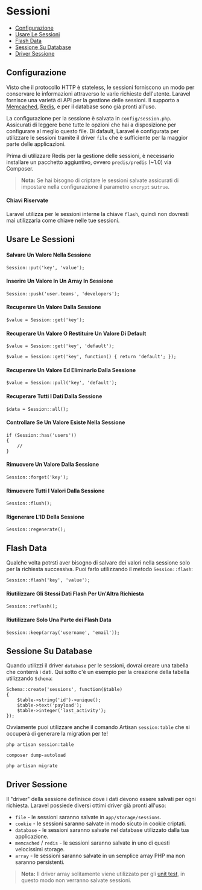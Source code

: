 # Sessioni

- [Configurazione](#configurazione)
- [Usare Le Sessioni](#usare-sessioni)
- [Flash Data](#flash-data)
- [Sessione Su Database](#sessione-su-database)
- [Driver Sessione](#driver-sessione)

<a name="configurazione"></a>
## Configurazione

Visto che il protocollo HTTP è stateless, le sessioni forniscono un modo per conservare le informazioni attraverso le varie richieste dell'utente. Laravel fornisce una varietà di API per la gestione delle sessioni. Il supporto a [Memcached](http://memcached.org), [Redis](http://redis.io), e per il database sono già pronti all'uso.

La configurazione per la sessione è salvata in `config/session.php`. Assicurati di leggere bene tutte le opzioni che hai a disposizione per configurare al meglio questo file. Di dafault, Laravel è configurata per utilizzare le sessioni tramite il driver `file` che è sufficiente per la maggior parte delle applicazioni.

Prima di utilizzare Redis per la gestione delle sessioni, è necessario installare un pacchetto aggiuntivo, ovvero `predis/predis` (~1.0) via Composer.

> **Nota:** Se hai bisogno di criptare le sessioni salvate assicurati di impostare nella configurazione il parametro `encrypt` su`true`.

#### Chiavi Riservate

Laravel utilizza per le sessioni interne la chiave `flash`, quindi non dovresti mai utilizzarla come chiave nelle tue sessioni.

<a name="usare-sessioni"></a>
## Usare Le Sessioni

#### Salvare Un Valore Nella Sessione

	Session::put('key', 'value');

#### Inserire Un Valore In Un Array In Sessione

	Session::push('user.teams', 'developers');

#### Recuperare Un Valore Dalla Sessione

	$value = Session::get('key');

#### Recuperare Un Valore O Restituire Un Valore Di Default

	$value = Session::get('key', 'default');

	$value = Session::get('key', function() { return 'default'; });

#### Recuperare Un Valore Ed Eliminarlo Dalla Sessione

	$value = Session::pull('key', 'default');

#### Recuperare Tutti I Dati Dalla Sessione

	$data = Session::all();

#### Controllare Se Un Valore Esiste Nella Sessione

	if (Session::has('users'))
	{
		//
	}

#### Rimuovere Un Valore Dalla Sessione

	Session::forget('key');

#### Rimuovere Tutti I Valori Dalla Sessione

	Session::flush();

#### Rigenerare L'ID Della Sessione

	Session::regenerate();

<a name="flash-data"></a>
## Flash Data

Qualche volta potrsti aver bisogno di salvare dei valori nella sessione solo per la richiesta successiva. Puoi farlo utilizzando il metodo `Session::flash`:

	Session::flash('key', 'value');

#### Riutilizzare Gli Stessi Dati Flash Per Un'Altra Richiesta

	Session::reflash();

#### Riutilizzare Solo Una Parte dei Flash Data

	Session::keep(array('username', 'email'));

<a name="sessione-su-database"></a>
## Sessione Su Database

Quando utilizzi il driver `database` per le sessioni, dovrai creare una tabella che conterrà i dati. Qui sotto c'è un esempio per la creazione della tabella utilizzando `Schema`:

	Schema::create('sessions', function($table)
	{
		$table->string('id')->unique();
		$table->text('payload');
		$table->integer('last_activity');
	});

Ovviamente puoi utilizzare anche il comando Artisan `session:table` che si occuperà di generare la migration per te!

	php artisan session:table

	composer dump-autoload

	php artisan migrate

<a name="driver-sessione"></a>
## Driver Sessione

Il "driver" della sessione definisce dove i dati devono essere salvati per ogni richiesta. Laravel possiede diversi ottimi driver già pronti all'uso:

- `file` - le sessioni saranno salvate in `app/storage/sessions`.
- `cookie` - le sessioni saranno salvate in modo sicuto in cookie criptati.
- `database` - le sessioni saranno salvate nel database utilizzato dalla tua applicazione.
- `memcached` / `redis` - le sessioni saranno salvate in uno di questi velocissimi storage.
- `array` - le sessioni saranno salvate in un semplice array PHP ma non saranno persistenti.

> **Nota:** Il driver array solitamente viene utilizzato per gli [unit test](/testing), in questo modo non verranno salvate sessioni.
